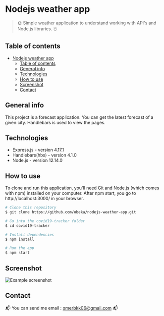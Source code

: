 # Nodejs weather app
> :sun_with_face: Simple weather application to understand working with API's and Node.js libraries. :snowman_with_snow:

## Table of contents
- [Nodejs weather app](#Nodejs-weather-app)
  - [Table of contents](#table-of-contents)
  - [General info](#general-info)
  - [Technologies](#technologies)
  - [How to use](#how-to-use)
  - [Screenshot](#screenshot)
  - [Contact](#contact)

## General info
This project is a forecast application. You can get the latest forecast of a given city. Handlebars is used to view the pages.

## Technologies
* Express.js - version 4.17.1
* Handlebars(hbs) - version 4.1.0
* Node.js - version 12.14.0

## How to use
To clone and run this application, you'll need Git and Node.js (which comes with npm) installed on your computer. After npm start, you go to http://localhost:3000/ in your browser.
```bash
# Clone this repository
$ git clone https://github.com/obeka/nodejs-weather-app.git

# Go into the covid19-tracker folder
$ cd covid19-tracker 

# Install dependencies
$ npm install

# Run the app
$ npm start

```

## Screenshot

![Example screenshot](https://i.postimg.cc/hvXzJ8Lp/Untitled-Recovered.png)

## Contact
:mailbox_with_mail: You can send me email : omerbkk06@gmail.com :mailbox_with_mail:

